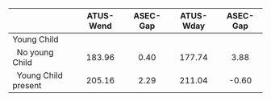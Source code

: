
|                      |    ATUS-Wend |     ASEC-Gap |    ATUS-Wday |     ASEC-Gap |
| -------------------- | :----------: | :----------: | :----------: | :----------: |
| Young Child          |              |              |              |              |
| &nbsp;&nbsp;No young Child |       183.96 |         0.40 |       177.74 |         3.88 |
| &nbsp;&nbsp;Young Child present |       205.16 |         2.29 |       211.04 |        -0.60 |

